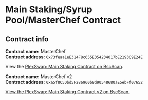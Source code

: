 # Main Staking/Syrup Pool/MasterChef Contract

## Contract info

**Contract name:** MasterChef\
**Contract address:** `0x73feaa1eE314F8c655E354234017bE2193C9E24E`

View the [PlexSwap: Main Staking Contract on BscScan](https://bscscan.com/address/0x73feaa1ee314f8c655e354234017be2193c9e24e).



**Contract name:** MasterChef v2\
**Contract address:** `0xa5f8C5Dbd5F286960b9d90548680aE5ebFf07652`

[View the PlexSwap: Main Staking Contract v2 on BscScan.](https://bscscan.com/address/0xa5f8C5Dbd5F286960b9d90548680aE5ebFf07652)
